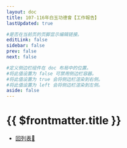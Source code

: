 ```yaml
---
layout: doc
title: 107-116年白玉功德會【工作報告】
lastUpdated: true

#是否在当前页的页脚显示编辑链接。
editLink: false
sidebar: false
prev: false
next: false

#定义侧边栏组件在 doc 布局中的位置。
#将此值设置为 false 可禁用侧边栏容器。
#将此值设置为 true 会将侧边栏渲染到右侧。
#将此值设置为 left 会将侧边栏渲染到左侧。
aside: false
---
```


# {{ $frontmatter.title }}


- [回列表📂](../finace)

<style>

</style>
